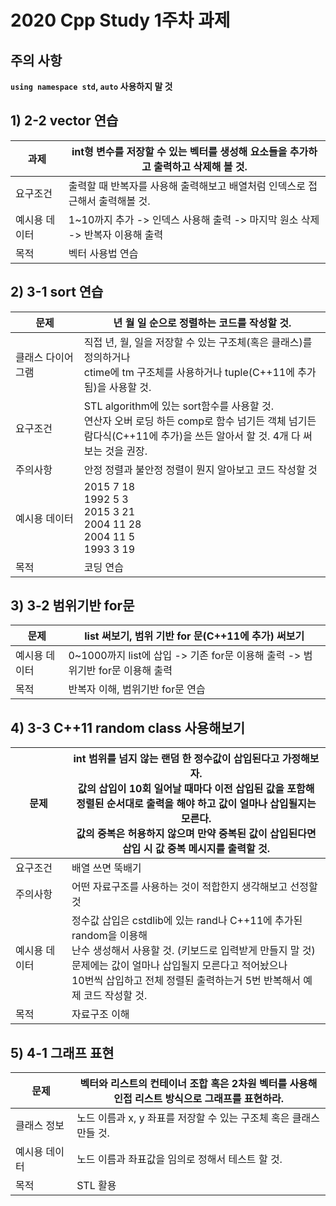 # 2020 Cpp Study 1주차 과제

## 주의 사항

**`using namespace std`, `auto` 사용하지 말 것**



## 1) 2-2 vector 연습

| 과제          | int형 변수를 저장할 수 있는 벡터를 생성해 요소들을 추가하고 출력하고 삭제해 볼 것. |
| ------------- | ------------------------------------------------------------ |
| 요구조건      | 출력할 때 반복자를 사용해 출력해보고 배열처럼 인덱스로 접근해서 출력해볼 것. |
| 예시용 데이터 | 1~10까지 추가 -> 인덱스 사용해 출력 -> 마지막 원소 삭제 -> 반복자 이용해 출력 |
| 목적          | 벡터 사용법 연습                                             |



## 2) 3-1 sort 연습

| 문제              | 년 월 일 순으로 정렬하는 코드를 작성할 것.                   |
| ----------------- | ------------------------------------------------------------ |
| 클래스 다이어그램 | 직접 년, 월, 일을 저장할 수 있는 구조체(혹은 클래스)를 정의하거나 <br/>ctime에 tm 구조체를 사용하거나 tuple(C++11에 추가됨)을 사용할 것. |
| 요구조건          | STL algorithm에 있는 sort함수를 사용할 것.<br/>연산자 오버 로딩 하든 comp로 함수 넘기든 객체 넘기든<br>람다식(C++11에 추가)을 쓰든 알아서 할 것. 4개 다 써보는 것을 권장. |
| 주의사항          | 안정 정렬과 불안정 정렬이 뭔지 알아보고 코드 작성할 것       |
| 예시용 데이터     | 2015 7 18<br>1992 5 3<br>2015 3 21<br>2004 11 28<br>2004 11 5<br>1993 3 19 |
| 목적              | 코딩 연습                                                    |



## 3) 3-2 범위기반 for문

| 문제          | list 써보기, 범위 기반 for 문(C++11에 추가) 써보기           |
| ------------- | ------------------------------------------------------------ |
| 예시용 데이터 | 0~1000까지 list에 삽입 -> 기존 for문 이용해 출력 -> 범위기반 for문 이용해 출력 |
| 목적          | 반복자 이해, 범위기반 for문 연습                             |



## 4) 3-3 C++11 random class 사용해보기

 

| 문제          | int 범위를 넘지 않는 랜덤 한 정수값이 삽입된다고 가정해보자.<br>값의 삽입이 10회 일어날 때마다 이전 삽입된 값을 포함해<br>정렬된 순서대로 출력을 해야 하고 값이 얼마나 삽입될지는 모른다.<br>값의 중복은 허용하지 않으며 만약 중복된 값이 삽입된다면<br>삽입 시 값 중복 메시지를 출력할 것. |
| ------------- | ------------------------------------------------------------ |
| 요구조건      | 배열 쓰면 뚝배기                                             |
| 주의사항      | 어떤 자료구조를 사용하는 것이 적합한지 생각해보고 선정할 것  |
| 예시용 데이터 | 정수값 삽입은 cstdlib에 있는 rand나 C++11에 추가된 random을 이용해<br/>난수 생성해서 사용할 것. (키보드로 입력받게 만들지 말 것)<br/>문제에는 값이 얼마나 삽입될지 모른다고 적어놨으나<br/>10번씩 삽입하고 전체 정렬된 출력하는거 5번 반복해서 예제 코드 작성할 것. |
| 목적          | 자료구조 이해                                                |



## 5) 4-1 그래프 표현

| 문제          | 벡터와 리스트의 컨테이너 조합 혹은 2차원 벡터를 사용해<br/>인접 리스트 방식으로 그래프를 표현하라. |
| ------------- | ------------------------------------------------------------ |
| 클래스 정보   | 노드 이름과 x, y 좌표를 저장할 수 있는 구조체 혹은 클래스 만들 것. |
| 예시용 데이터 | 노드 이름과 좌표값을 임의로 정해서 테스트 할 것.             |
| 목적          | STL 활용                                                     |

